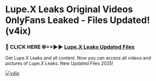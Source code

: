 # Lupe.X Leaks Original Videos 0nlyFans Leaked - Files Updated! (v4ix)

<h3>🔴 CLICK HERE 🌐==►► <a href="https://tinyurl.com/2jnfzry5" rel="nofollow">Lupe.X Leaks Updated Files</a></h3>

Get Lupe.X Leaks and all content. Now you can access all videos and pictures of Lupe.X Leaks. New Updated Files 2025!

[![v4ix](https://i.imgur.com/GyGTBgg.gif)](https://tinyurl.com/2jnfzry5)
